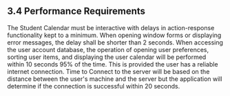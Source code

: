 ## 3.4 Performance Requirements

The Student Calendar must be interactive with delays in action-response functionality kept to a minimum. When opening window forms or displaying error messages, the delay shall be shorter than 2 seconds. When accessing the user account database, the operation of opening user preferences, sorting user items, and displaying the user calendar will be performed within 10 seconds 95% of the time. This is provided the user has a reliable internet connection. Time to Connect to the server will be based on the distance between the user's machine and the server but the application will determine if the connection is successful within 20 seconds. 

